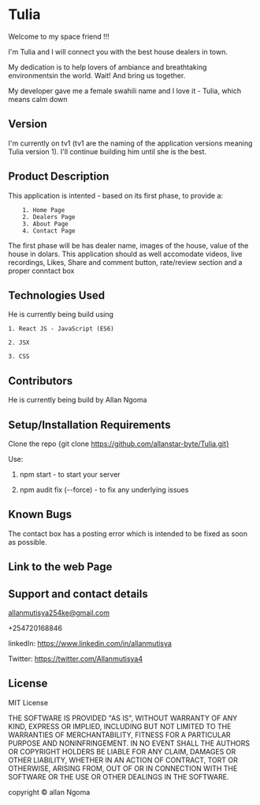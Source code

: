 # Tulia

Welcome to my space friend !!!

I'm Tulia and I will connect you with the best house dealers in town.

My dedication is to help lovers of ambiance and breathtaking environmentsin the world. Wait! And bring us together. 

My developer gave me a female swahili name and I love it - Tulia, which means calm down

## Version
I'm currently on tv1 (tv1 are the naming of the application versions meaning Tulia version 1). I'll continue building him until she is the best.

## Product Description

This application is intented - based on its first phase, to provide a:

        1. Home Page
        2. Dealers Page
        3. About Page
        4. Contact Page
        

The first phase will be has dealer name, images of the house, value of the house in dolars. This application should as well accomodate videos, live recordings, Likes, Share and comment button, rate/review section and a proper conntact box

## Technologies Used

He is currently being build using

    1. React JS - JavaScript (ES6)
    
    2. JSX

    3. CSS

## Contributors

He is currently being build by Allan Ngoma

## Setup/Installation Requirements

Clone the repo {git clone https://github.com/allanstar-byte/Tulia.git}

Use:

1. npm start - to start your server

2. npm audit fix (--force) - to fix any underlying issues

## Known Bugs

The contact box has a posting error which is intended to be fixed as soon as possible.

## Link to the web Page



## Support and contact details

allanmutisya254ke@gmail.com

+254720168846

linkedIn: https://www.linkedin.com/in/allanmutisya

Twitter: https://twitter.com/Allanmutisya4


## License
MIT License

THE SOFTWARE IS PROVIDED "AS IS", WITHOUT WARRANTY OF ANY KIND, EXPRESS OR IMPLIED, INCLUDING BUT NOT LIMITED TO THE WARRANTIES OF MERCHANTABILITY, FITNESS FOR A PARTICULAR PURPOSE AND NONINFRINGEMENT. IN NO EVENT SHALL THE AUTHORS OR COPYRIGHT HOLDERS BE LIABLE FOR ANY CLAIM, DAMAGES OR OTHER LIABILITY, WHETHER IN AN ACTION OF CONTRACT, TORT OR OTHERWISE, ARISING FROM, OUT OF OR IN CONNECTION WITH THE SOFTWARE OR THE USE OR OTHER DEALINGS IN THE SOFTWARE.


copyright &copy; allan Ngoma
